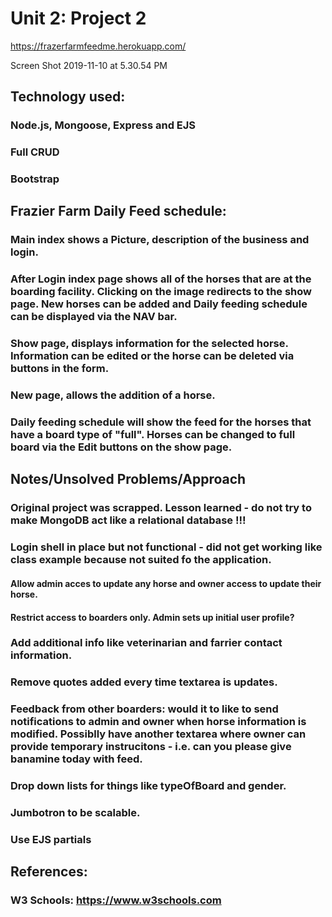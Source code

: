 # Unit 2: Project 2

https://frazerfarmfeedme.herokuapp.com/


Screen Shot 2019-11-10 at 5.30.54 PM


## Technology used:

### Node.js, Mongoose, Express and EJS

### Full CRUD

### Bootstrap

## Frazier Farm Daily Feed schedule:

### Main index shows a Picture, description of the business and login.

### After Login index page shows all of the horses that are at the boarding facility. Clicking on the image redirects to the show page. New horses can be added and Daily feeding schedule can be displayed via the NAV bar.

### Show page, displays information for the selected horse. Information can be edited or the horse can be deleted via buttons in the form.

### New page, allows the addition of a horse.

### Daily feeding schedule will show the feed for the horses that have a board type of "full". Horses can be changed to full board via the Edit buttons on the show page.

## Notes/Unsolved Problems/Approach

### Original project was scrapped. Lesson learned - do not try to make MongoDB act like a relational database !!!

### Login shell in place but not functional - did not get working like class example because not suited fo the application.

#### Allow admin acces to update any horse and owner access to update their horse.

#### Restrict access to boarders only. Admin sets up initial user profile?

### Add additional info like veterinarian and farrier contact information.

### Remove quotes added every time textarea is updates.

### Feedback from other boarders: would it to like to send notifications to admin and owner when horse information is modified. Possiblly have another textarea where owner can provide temporary instrucitons - i.e. can you please give banamine today with feed.

### Drop down lists for things like typeOfBoard and gender.

### Jumbotron to be scalable.

### Use EJS partials

## References:

### W3 Schools: https://www.w3schools.com
